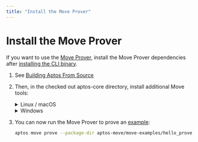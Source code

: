 ```yaml
---
title: "Install the Move Prover"
---
```


<!-- TODO: Move this under the Work with Move contracts page. -->

# Install the Move Prover

If you want to use the [Move Prover](../../../move/prover/index.md), install the Move Prover dependencies after [installing the CLI binary](.).

1. See [Building Aptos From Source](../../../guides/building-from-source.md)

2. Then, in the checked out aptos-core directory, install additional Move tools:
   <details>
   <summary>Linux / macOS</summary>

   1. Open a Terminal session.
   2. Run the dev setup script to prepare your environment: `./scripts/dev_setup.sh -yp`
   3. Update your current shell environment: `source ~/.profile`

   :::tip
   `dev_setup.sh -p` updates your `~./profile` with environment variables to support the installed Move Prover tools. You may need to set `.bash_profile` or `.zprofile` or other setup files for your shell.
   :::

   </details>
   <details>
   <summary>Windows</summary>

   1. Open a PowerShell terminal as an administrator.
   2. Run the dev setup script to prepare your environment: `PowerShell -ExecutionPolicy Bypass -File ./scripts/windows_dev_setup.ps1 -y`

   </details>

3. You can now run the Move Prover to prove an [example](https://github.com/aptos-labs/aptos-core/tree/main/aptos-move/move-examples/hello_prover):
   ```bash
   aptos move prove --package-dir aptos-move/move-examples/hello_prover/
   ```
